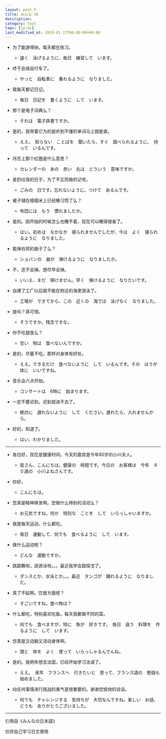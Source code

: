 ```yaml
---
layout: post_h
title: みんな-36
description:
category: text
tags: [jp-mi]
last_modified_at: 2019-01-17T00:00:00+00:00
---
```


- 为了能游得快，每天都在练习。

    - 速く　泳げるように、毎日　練習して　います。


- 终于会骑自行车了。

    - やっと　自転車に　乗れるように　なりました。


- 我每天都记日记。

    - 毎日　日記を　書くように　して　います。


- 那个是电子词典么？

    - それは　電子辞書ですか。

- 是的，我带着它为的是听到不懂的单词马上就能查。

    - ええ。　知らない　ことばを　聞いたら、すぐ　調べられるように、　持って　いるんです。



- 月历上那个红圈是什么意思？

    - カレンダーの　あの　赤い　丸は　どういう　意味ですか。

- 是扔垃圾的日子，为了不忘而做的记号。

    - ごみの　日です。忘れないように、つけて　あるんです。


- 被子铺在榻榻米上已经睡习惯了么？

    - 布団には　もう　慣れましたか。

- 是的。刚开始的时候怎么也睡不着，现在可以睡得很香了。

    - はい。初めは　なかなか　寝られませんでしたが、今は　よく　寝られるように　なりました。



- 能弹肖邦的曲子了么？

    - ショパンの　曲が　弾けるように　なりましたか。

- 不，还不会弹。想尽早会弹。

    - いいえ、まだ　弾けません。早く　弾けるように　なりたいです。


- 自建了工厂以后就不能在附近的海里游泳了。

    - 工場が　できてから、この　近くの　海では　泳げなく　なりました。

- 是吗？真可惜。

    - そうですか。残念ですな。


- 你不吃甜食么？

    - 甘い　物は　食べないんですか。

- 是的，尽量不吃。那样对身体有好处。

    - ええ。できるだけ　食べないように　して　いるんです。その　ほうが　体に　いいですね。



- 音乐会六点开始。

    - コンサートは　6時に　始まります。

- 一定不要迟到。迟到就进不去了。

    - 絶対に　遅れないように　して　ください。遅れたら、入れませんから。

- 好的，知道了。

    - はい、わかりました。


<hr>

- 各位好，现在是健康时间。今天的嘉宾是今年80岁的小川夫人。

    - 皆さん、こんにちは。健康の　時間です。今日の　お客様は　今年　８０歳の　小川よねさんです。

- 你好。

    - こんにちは。

- 您真是精神焕发啊。您做什么特别的活动么？

    - お元気ですね。何か　特別な　ことを　して　いらっしゃいますか。

- 我是每天运动，什么都吃。

    - 毎日　運動して、何でも　食べるように　して　います。

- 做什么运动呢？

    - どんな　運動ですか。

- 跳跳舞啦，游游泳啦。。。最近我学会跳探戈了。

    - ダンスとか、水泳とか。。。最近　タンゴが　踊れるように　なりました。

- 真了不起啊。饮食方面呢？

    - すごいですね。食べ物は？

- 什么都吃，特别喜欢吃鱼。每天我都做不同的菜。

    - 何でも　食べますが、特に　魚が　好きです。　毎日　違う　料理を　作るように　して　います。

- 您真是又动脑又活动身体啊。

    - 頭と　体を　よく　使って　いらっしゃるんでんね。

- 是的。我明年想去法国，已经开始学习法语了。

    - ええ。　来年　フランスへ　行きたいと　思って、フランス語の　勉強も　始めました。

- 向任何事情进行挑战的勇气是很重要的。谢谢您愉快的谈话。

    - 何でも　チャレンジする　気持ちが　大切なんですね。楽しい　お話、どうも　ありがとうございました。


<hr>

引用自《みんなの日本語》

仅供自己学习日文使用
